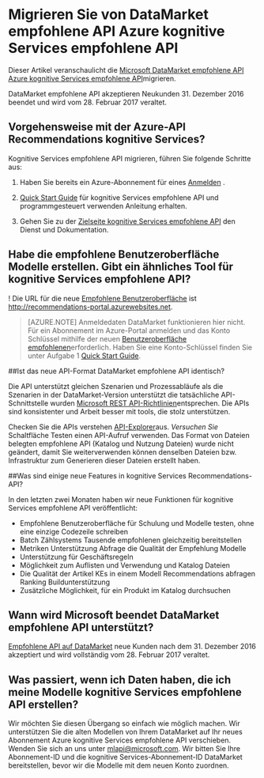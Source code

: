 
<properties
    pageTitle="Migrieren Sie von DataMarket empfohlene API Azure kognitive Services empfohlene API | Microsoft Azure"
    description="Azure maschinelles lernen Recommendations - Empfehlung kognitive Dienst migrieren"
    services="cognitive-services"
    documentationCenter=""
    authors="luiscabrer"
    manager="jhubbard"
    editor="cgronlun"/>

<tags
    ms.service="cognitive-services"
    ms.workload="data-services"
    ms.tgt_pltfrm="na"
    ms.devlang="na"
    ms.topic="article"
    ms.date="09/01/2016"
    ms.author="luisca"/>


# <a name="migrate-to-azure-cognitive-services-recommendations-api-from-the-datamarket-recommendations-api"></a>Migrieren Sie von DataMarket empfohlene API Azure kognitive Services empfohlene API
Dieser Artikel veranschaulicht die [Microsoft DataMarket empfohlene API](https://datamarket.azure.com/dataset/amla/recommendations) [Azure kognitive Services empfohlene API](https://www.microsoft.com/cognitive-services/en-us/recommendations-api)migrieren.

DataMarket empfohlene API akzeptieren Neukunden 31. Dezember 2016 beendet und wird vom 28. Februar 2017 veraltet.

## <a name="how-do-i-start-using-the-azure-cognitive-services-recommendations-api"></a>Vorgehensweise mit der Azure-API Recommendations kognitive Services?

Kognitive Services empfohlene API migrieren, führen Sie folgende Schritte aus:

1.  Haben Sie bereits ein Azure-Abonnement für eines [Anmelden](https://portal.azure.com/#create/Microsoft.CognitiveServices/apitype/Recommendations/pricingtier/S1) . 

1.  [Quick Start Guide](cognitive-services-recommendations-quick-start.md) für kognitive Services empfohlene API und programmgesteuert verwenden Anleitung erhalten. 

1.  Gehen Sie zu der [Zielseite kognitive Services empfohlene API](https://www.microsoft.com/cognitive-services/en-us/recommendations-api) den Dienst und Dokumentation.

## <a name="i-used-the-recommendations-ui-to-build-my-models-is-there-a-similar-tool-for-the-cognitive-services-recommendations-api"></a>Habe die empfohlene Benutzeroberfläche Modelle erstellen. Gibt ein ähnliches Tool für kognitive Services empfohlene API?

! Die URL für die neue [Empfohlene Benutzeroberfläche](http://recommendations-portal.azurewebsites.net/) ist http://recommendations-portal.azurewebsites.net. 

>[AZURE.NOTE] Anmeldedaten DataMarket funktionieren hier nicht. Für ein Abonnement im Azure-Portal anmelden und das Konto Schlüssel mithilfe der neuen [Benutzeroberfläche empfohlenen](http://recommendations-portal.azurewebsites.net/)erforderlich.
Haben Sie eine Konto-Schlüssel finden Sie unter Aufgabe 1 [Quick Start Guide](cognitive-services-recommendations-quick-start.md).

##<a name="is-the-new-api-format-the-same-as-the-datamarket-recommendations-api"></a>Ist das neue API-Format DataMarket empfohlene API identisch?

Die API unterstützt gleichen Szenarien und Prozessabläufe als die Szenarien in der DataMarket-Version unterstützt die tatsächliche API-Schnittstelle wurden [Microsoft REST API-Richtlinien](https://github.com/Microsoft/api-guidelines/blob/master/Guidelines.md)entsprechen. Die APIs sind konsistenter und Arbeit besser mit tools, die stolz unterstützen.

Checken Sie die APIs verstehen [API-Explorer](https://westus.dev.cognitive.microsoft.com/docs/services/Recommendations.V4.0/operations/56f30d77eda5650db055a3db)aus.
*Versuchen Sie* Schaltfläche Testen einen API-Aufruf verwenden. Das Format von Dateien belegten empfohlene API (Katalog und Nutzung Dateien) wurde nicht geändert, damit Sie weiterverwenden können denselben Dateien bzw. Infrastruktur zum Generieren dieser Dateien erstellt haben.

##<a name="what-are-some-new-features-in-the-cognitive-services-recommendations-api"></a>Was sind einige neue Features in kognitive Services Recommendations-API?

In den letzten zwei Monaten haben wir neue Funktionen für kognitive Services empfohlene API veröffentlicht:
-   Empfohlene Benutzeroberfläche für Schulung und Modelle testen, ohne eine einzige Codezeile schreiben
-   Batch Zählsystems Tausende empfohlenen gleichzeitig bereitstellen
-   Metriken Unterstützung Abfrage die Qualität der Empfehlung Modelle
-   Unterstützung für Geschäftsregeln
-   Möglichkeit zum Auflisten und Verwendung und Katalog Dateien
-   Die Qualität der Artikel KEs in einem Modell Recommendations abfragen Ranking Buildunterstützung
-   Zusätzliche Möglichkeit, für ein Produkt im Katalog durchsuchen

## <a name="when-does-microsoft-stop-supporting-the-datamarket-recommendations-api"></a>Wann wird Microsoft beendet DataMarket empfohlene API unterstützt?

[Empfohlene API auf DataMarket](https://datamarket.azure.com/dataset/amla/recommendations) neue Kunden nach dem 31. Dezember 2016 akzeptiert und wird vollständig vom 28. Februar 2017 veraltet. 

## <a name="what-if-i-dont-have-the-data-that-i-need-to-recreate-my-models-in-the-cognitive-services-recommendations-api"></a>Was passiert, wenn ich Daten haben, die ich meine Modelle kognitive Services empfohlene API erstellen?

Wir möchten Sie diesen Übergang so einfach wie möglich machen. Wir unterstützen Sie die alten Modellen von Ihrem DataMarket auf Ihr neues Abonnement Azure kognitive Services empfohlene API verschieben. Wenden Sie sich an uns unter [mlapi@microsoft.com](mailto://mlapi@microsoft.com). Wir bitten Sie Ihre Abonnement-ID und die kognitive Services-Abonnement-ID DataMarket bereitstellen, bevor wir die Modelle mit dem neuen Konto zuordnen.
